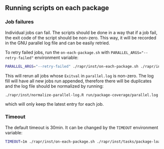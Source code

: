 ## Running scripts on each package

### Job failures

Individual jobs can fail.
The scripts should be done in a way that if a job fail, the exit code of the script should be non-zero.
This way, it will be recorded in the GNU parallel log file and can be easily retried.

To retry failed jobs, run the `on-each-package.sh` with `PARALLEL_ARGS="--retry-failed"` environment variable:

```sh
PARALLEL_ARGS="--retry-failed" ./rapr/inst/on-each-package.sh ./rapr/inst/tasks/package-coverage.R
```

This will rerun all jobs whose `Exitval` in `parallel.log` is non-zero.
The log fill will have all new jobs run appended, therefore there will be
duplicates and the log file should be normalized by running:

```sh
./rapr/inst/normalize-parallel-log.R run/package-coverage/parallel.log
```

which will only keep the latest entry for each job.

### Timeout

The default timeout is 30min.
It can be changed by the `TIMEOUT` environment variable:

``` sh
TIMEOUT=1m ./rapr/inst/on-each-package.sh ./rapr/inst/tasks/package-load.R
```

